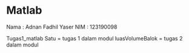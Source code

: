 # Matlab
Nama : Adnan Fadhil Yaser
NIM  : 123190098


Tugas1_matlab
Satu = tugas 1 dalam modul
luasVolumeBalok = tugas 2 dalam modul
